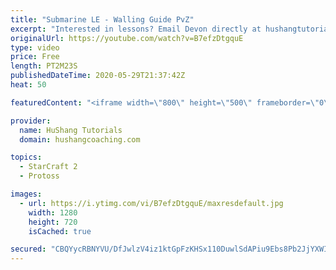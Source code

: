 ```yaml
---
title: "Submarine LE - Walling Guide PvZ"
excerpt: "Interested in lessons? Email Devon directly at hushangtutorials@outlook.com ------------------------------------------------------------------------------------------------------- Want to support HuShang Tutorials directly? Patreon is a website where you can contribute a monthly donation that will help"
originalUrl: https://youtube.com/watch?v=B7efzDtgquE
type: video
price: Free
length: PT2M23S
publishedDateTime: 2020-05-29T21:37:42Z
heat: 50

featuredContent: "<iframe width=\"800\" height=\"500\" frameborder=\"0\" src=\"https://www.youtube.com/embed/B7efzDtgquE\" allow=\"accelerometer; autoplay; encrypted-media; gyroscope; picture-in-picture\" allowfullscreen></iframe>"

provider:
  name: HuShang Tutorials
  domain: hushangcoaching.com

topics:
  - StarCraft 2
  - Protoss

images:
  - url: https://i.ytimg.com/vi/B7efzDtgquE/maxresdefault.jpg
    width: 1280
    height: 720
    isCached: true

secured: "CBQYycRBNYVU/DfJwlzV4iz1ktGpFzKHSx110DuwlSdAPiu9Ebs8Pb2JjYXWIxBlHv+qMfJ+jsJCYCAWMp8FSc0N/3RdmYE+nK0xzrhaFun9gCvHvktBgBlrA9NR1LixvBJQB6ts6ZyUTnf2ZwmCcplCf3iDrmddjyN0VEUqmMerx0p8jlTYERrHLX5oWpTsLflO/VDmS210n2ZLPHSGS1XvSjO1nzPcs344DcA47ZNQnfSBoTnNcz0KlYVB0dHzHfhrF9DJnW3YRbjW36WQGU/L8YFkGEb3+WJCTABDyBLcE2Pcs3I3stFxPZe2iAl1aQFaR22GLQYejkzCOvvs29JzgT+f9UTlK4FocWaXl/09guIMOcqEA7rQVpmlf5/6MboulFbNC32F5NtvLYo3j7e/PtwSy5VdFgMVbWeOzXA=;EdmtmfUlxrz8xzX1vBNVYg=="
---
```



